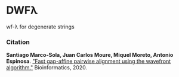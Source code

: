 # DWFλ

wf-λ for degenerate strings

### Citation

**Santiago Marco-Sola, Juan Carlos Moure, Miquel Moreto, Antonio Espinosa**. ["Fast gap-affine pairwise alignment using the wavefront algorithm."](https://doi.org/10.1093/bioinformatics/btaa777) Bioinformatics, 2020.
